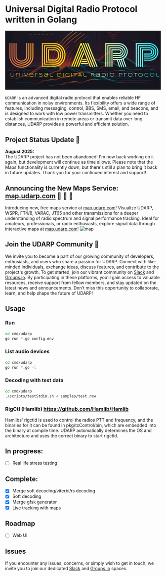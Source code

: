 # Universal Digital Radio Protocol written in Golang
![logo](media/logo.svg)

`UDARP` is an advanced digital radio protocol that enables reliable HF communication in noisy environments. Its flexibility offers a wide range of features, including messaging, control, BBS, SMS, email, and beacons, and is designed to work with low power transmitters. Whether you need to establish communication in remote areas or transmit data over long distances, UDARP provides a powerful and efficient solution.

## Project Status Update 🚦

**August 2025:**  
The UDARP project has not been abandoned! I'm now back working on it again, but development will continue as time allows. Please note that the Maps functionality is currently down, but there's still a plan to bring it back in future updates. Thank you for your continued interest and support!

## Announcing the New Maps Service: [map.udarp.com](http://map.udarp.com) 🎉 🥳 🍾
Introducing new, free maps service at [map.udarp.com](http://map.udarp.com)! Visualize UDARP, WSPR, FT4/8, VARAC, JT65 and other transmissions for a deeper understanding of radio spectrum and signal performance tracking. Ideal for amateurs, professionals, or radio enthusiasts, explore signal data through interactive maps at [map.udarp.com](http://map.udarp.com)!
![map](media/map_demo.png)

## Join the UDARP Community 🎉
We invite you to become a part of our growing community of developers, enthusiasts, and users who share a passion for UDARP. Connect with like-minded individuals, exchange ideas, discuss features, and contribute to the project's growth. To get started, join our vibrant community on [Slack](https://join.slack.com/t/udarp/shared_invite/zt-1sd4e2l39-R2pdafaylJ0uCc7wmhYioQ) and [Groups.io](https://groups.io/g/udarp/signup?u=8269483101481904438). By participating in these platforms, you'll gain access to valuable resources, receive support from fellow members, and stay updated on the latest news and announcements. Don't miss this opportunity to collaborate, learn, and help shape the future of UDARP!

## Usage
### Run
```bash
cd cmd/udarp
go run *.go config.env
```

### List audio devices
```bash
cd cmd/udarp
go run *.go -l
```

### Decoding with test data<br>
```bash
cd cmd/udarp
./scripts/testStdin.sh < samples/test.raw
```

### RigCtl (Hamlib) https://github.com/Hamlib/Hamlib
 Hamlibs' rigctld is used to control the radios PTT and frequency, and the binaries for it can be found in pkg/txControl/bin, which are embedded into the binary at compile time. UDARP automatically determines the OS and architecture and uses the correct binary to start rigctld.

## In progress:
- [ ] Real life stress testing

## Complete:
- [x] Merge soft decoding/viterbi/rs decoding
- [x] Soft decoding
- [x] Merge gfsk generator
- [x] Live tracking with maps

## Roadmap
- [ ] Web UI

## Issues
If you encounter any issues, concerns, or simply wish to get in touch, we invite you to join our dedicated [Slack](https://join.slack.com/t/udarp/shared_invite/zt-1sd4e2l39-R2pdafaylJ0uCc7wmhYioQ) and [Groups.io](https://groups.io/g/udarp/signup?u=8269483101481904438) spaces.
